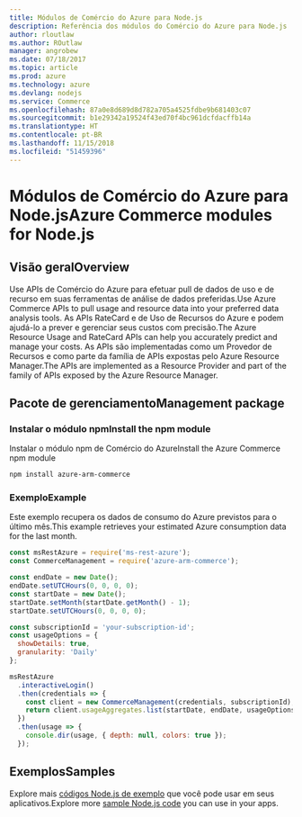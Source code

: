 ```yaml
---
title: Módulos de Comércio do Azure para Node.js
description: Referência dos módulos do Comércio do Azure para Node.js
author: rloutlaw
ms.author: ROutlaw
manager: angrobew
ms.date: 07/18/2017
ms.topic: article
ms.prod: azure
ms.technology: azure
ms.devlang: nodejs
ms.service: Commerce
ms.openlocfilehash: 87a0e8d689d8d782a705a4525fdbe9b681403c07
ms.sourcegitcommit: b1e29342a19524f43ed70f4bc961dcfdacffb14a
ms.translationtype: HT
ms.contentlocale: pt-BR
ms.lasthandoff: 11/15/2018
ms.locfileid: "51459396"
---
```

# <a name="azure-commerce-modules-for-nodejs"></a><span data-ttu-id="91d51-103">Módulos de Comércio do Azure para Node.js</span><span class="sxs-lookup"><span data-stu-id="91d51-103">Azure Commerce modules for Node.js</span></span>

## <a name="overview"></a><span data-ttu-id="91d51-104">Visão geral</span><span class="sxs-lookup"><span data-stu-id="91d51-104">Overview</span></span>

<span data-ttu-id="91d51-105">Use APIs de Comércio do Azure para efetuar pull de dados de uso e de recurso em suas ferramentas de análise de dados preferidas.</span><span class="sxs-lookup"><span data-stu-id="91d51-105">Use Azure Commerce APIs to pull usage and resource data into your preferred data analysis tools.</span></span> <span data-ttu-id="91d51-106">As APIs RateCard e de Uso de Recursos do Azure e podem ajudá-lo a prever e gerenciar seus custos com precisão.</span><span class="sxs-lookup"><span data-stu-id="91d51-106">The Azure Resource Usage and RateCard APIs can help you accurately predict and manage your costs.</span></span> <span data-ttu-id="91d51-107">As APIs são implementadas como um Provedor de Recursos e como parte da família de APIs expostas pelo Azure Resource Manager.</span><span class="sxs-lookup"><span data-stu-id="91d51-107">The APIs are implemented as a Resource Provider and part of the family of APIs exposed by the Azure Resource Manager.</span></span>

## <a name="management-package"></a><span data-ttu-id="91d51-108">Pacote de gerenciamento</span><span class="sxs-lookup"><span data-stu-id="91d51-108">Management package</span></span>

### <a name="install-the-npm-module"></a><span data-ttu-id="91d51-109">Instalar o módulo npm</span><span class="sxs-lookup"><span data-stu-id="91d51-109">Install the npm module</span></span>

<span data-ttu-id="91d51-110">Instalar o módulo npm de Comércio do Azure</span><span class="sxs-lookup"><span data-stu-id="91d51-110">Install the Azure Commerce npm module</span></span>

```bash
npm install azure-arm-commerce
```

### <a name="example"></a><span data-ttu-id="91d51-111">Exemplo</span><span class="sxs-lookup"><span data-stu-id="91d51-111">Example</span></span>

<span data-ttu-id="91d51-112">Este exemplo recupera os dados de consumo do Azure previstos para o último mês.</span><span class="sxs-lookup"><span data-stu-id="91d51-112">This example retrieves your estimated Azure consumption data for the last month.</span></span>

```javascript
const msRestAzure = require('ms-rest-azure');
const CommerceManagement = require('azure-arm-commerce');

const endDate = new Date();
endDate.setUTCHours(0, 0, 0, 0);
const startDate = new Date();
startDate.setMonth(startDate.getMonth() - 1);
startDate.setUTCHours(0, 0, 0, 0);

const subscriptionId = 'your-subscription-id';
const usageOptions = {
  showDetails: true,
  granularity: 'Daily'
};

msRestAzure
  .interactiveLogin()
  .then(credentials => {
    const client = new CommerceManagement(credentials, subscriptionId);
    return client.usageAggregates.list(startDate, endDate, usageOptions);
  })
  .then(usage => {
    console.dir(usage, { depth: null, colors: true });
  });
```

## <a name="samples"></a><span data-ttu-id="91d51-113">Exemplos</span><span class="sxs-lookup"><span data-stu-id="91d51-113">Samples</span></span>

<span data-ttu-id="91d51-114">Explore mais [códigos Node.js de exemplo](https://azure.microsoft.com/resources/samples/?platform=nodejs) que você pode usar em seus aplicativos.</span><span class="sxs-lookup"><span data-stu-id="91d51-114">Explore more [sample Node.js code](https://azure.microsoft.com/resources/samples/?platform=nodejs) you can use in your apps.</span></span>
